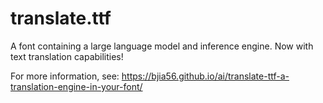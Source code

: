 # translate.ttf

A font containing a large language model and inference engine. Now with
text translation capabilities!

For more information, see: https://bjia56.github.io/ai/translate-ttf-a-translation-engine-in-your-font/
